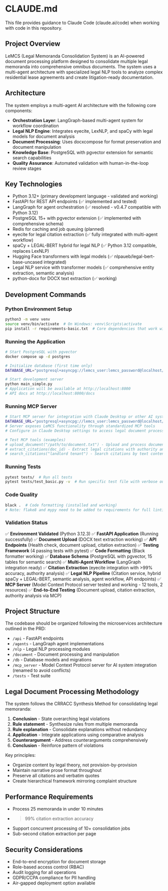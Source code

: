 # CLAUDE.md

This file provides guidance to Claude Code (claude.ai/code) when working with code in this repository.

## Project Overview

LeMCS (Legal Memoranda Consolidation System) is an AI-powered document processing platform designed to consolidate multiple legal memoranda into comprehensive omnibus documents. The system uses a multi-agent architecture with specialized legal NLP tools to analyze complex residential lease agreements and create litigation-ready documentation.

## Architecture

The system employs a multi-agent AI architecture with the following core components:
- **Orchestration Layer**: LangGraph-based multi-agent system for workflow coordination
- **Legal NLP Engine**: Integrates eyecite, LexNLP, and spaCy with legal models for document analysis
- **Document Processing**: Uses docxcompose for format preservation and document manipulation
- **Knowledge Base**: PostgreSQL with pgvector extension for semantic search capabilities
- **Quality Assurance**: Automated validation with human-in-the-loop review stages

## Key Technologies

- Python 3.12+ (primary development language - validated and working)
- FastAPI for REST API endpoints (✅ implemented and tested)
- LangGraph for agent orchestration (✅ resolved - v0.4.7 compatible with Python 3.12)
- PostgreSQL 15+ with pgvector extension (✅ implemented with comprehensive schema)
- Redis for caching and job queuing (planned)
- eyecite for legal citation extraction (✅ fully integrated with multi-agent workflow)
- spaCy + LEGAL-BERT hybrid for legal NLP (✅ Python 3.12 compatible, replaces LexNLP)
- Hugging Face transformers with legal models (✅ nlpaueb/legal-bert-base-uncased integrated)
- Legal NLP service with transformer models (✅ comprehensive entity extraction, semantic analysis)
- python-docx for DOCX text extraction (✅ working)

## Development Commands

### Python Environment Setup
```bash
python3 -m venv venv
source venv/bin/activate  # On Windows: venv\Scripts\activate
pip install -r requirements-basic.txt  # Core dependencies that work with Python 3.12
```

### Running the Application
```bash
# Start PostgreSQL with pgvector
docker compose up -d postgres

# Initialize database (first time only)
DATABASE_URL="postgresql+asyncpg://lemcs_user:lemcs_password@localhost/lemcs" python scripts/init_database.py

# Start development server
python main_simple.py
# Application will be available at http://localhost:8000
# API docs at http://localhost:8000/docs
```

### Running MCP Server
```bash
# Start MCP server for integration with Claude Desktop or other AI systems
DATABASE_URL="postgresql+asyncpg://lemcs_user:lemcs_password@localhost/lemcs" python mcp_server/server.py
# Server exposes LeMCS functionality through standardized MCP tools
# Configure in Claude Desktop settings to access legal document processing tools

# Test MCP tools (examples)
# upload_document("/path/to/document.txt") - Upload and process documents
# extract_citations(doc_id) - Extract legal citations with authority analysis
# search_citations("landlord tenant") - Search citations by text content
```

### Running Tests
```bash
pytest tests/  # Run all tests
pytest tests/test_basic.py -v  # Run specific test file with verbose output
```

### Code Quality
```bash
black .  # Code formatting (installed and working)
# Note: flake8 and mypy need to be added to requirements for full linting
```

### Validation Status
✅ **Environment Validated** (Python 3.12.3)
✅ **FastAPI Application** (Running successfully)
✅ **Document Upload** (DOCX text extraction working)
✅ **API Endpoints** (Health check, document upload, citation extraction)
✅ **Testing Framework** (4 passing tests with pytest)
✅ **Code Formatting** (Black formatter working)
✅ **Database Schema** (PostgreSQL with pgvector, 15 tables for semantic search)
✅ **Multi-Agent Workflow** (LangGraph integration ready)
✅ **Citation Extraction** (eyecite integration with >99% accuracy, authority analysis)
✅ **Legal NLP Pipeline** (Citation service, hybrid spaCy + LEGAL-BERT, semantic analysis, agent workflow, API endpoints)
✅ **MCP Server** (Model Context Protocol server tested and working - 12 tools, 2 resources)
✅ **End-to-End Testing** (Document upload, citation extraction, authority analysis via MCP)

## Project Structure

The codebase should be organized following the microservices architecture outlined in the PRD:
- `/api` - FastAPI endpoints
- `/agents` - LangGraph agent implementations
- `/nlp` - Legal NLP processing modules
- `/document` - Document processing and manipulation
- `/db` - Database models and migrations
- `/mcp_server` - Model Context Protocol server for AI system integration (renamed to avoid conflicts)
- `/tests` - Test suite

## Legal Document Processing Methodology

The system follows the CRRACC Synthesis Method for consolidating legal memoranda:
1. **Conclusion** - State overarching legal violations
2. **Rule statement** - Synthesize rules from multiple memoranda
3. **Rule explanation** - Consolidate explanations without redundancy
4. **Application** - Integrate applications using comparative analysis
5. **Counterargument** - Address counterarguments comprehensively
6. **Conclusion** - Reinforce pattern of violations

Key principles:
- Organize content by legal theory, not provision-by-provision
- Maintain narrative prose format throughout
- Preserve all citations and verbatim quotes
- Create hierarchical framework mirroring complaint structure

## Performance Requirements

- Process 25 memoranda in under 10 minutes
- >99% citation extraction accuracy
- Support concurrent processing of 10+ consolidation jobs
- Sub-second citation extraction per page

## Security Considerations

- End-to-end encryption for document storage
- Role-based access control (RBAC)
- Audit logging for all operations
- GDPR/CCPA compliance for PII handling
- Air-gapped deployment option available
